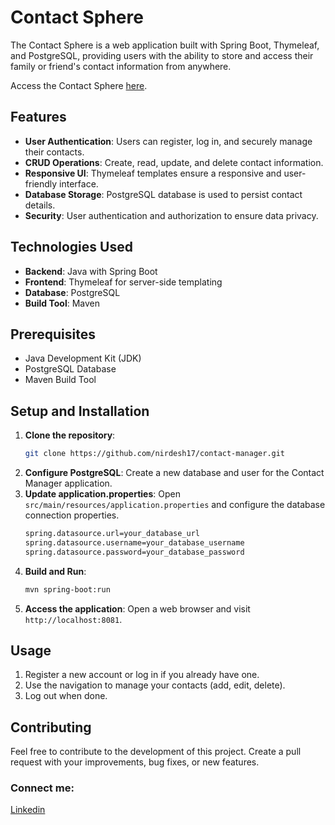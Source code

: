 # Contact Sphere

The Contact Sphere is a web application built with Spring Boot, Thymeleaf, and PostgreSQL, providing users with the ability to store and access their family or friend's contact information from anywhere.

Access the Contact Sphere [here](https://contactsphere-13bt.onrender.com).

## Features

- **User Authentication**: Users can register, log in, and securely manage their contacts.
- **CRUD Operations**: Create, read, update, and delete contact information.
- **Responsive UI**: Thymeleaf templates ensure a responsive and user-friendly interface.
- **Database Storage**: PostgreSQL database is used to persist contact details.
- **Security**: User authentication and authorization to ensure data privacy.

## Technologies Used

- **Backend**: Java with Spring Boot
- **Frontend**: Thymeleaf for server-side templating
- **Database**: PostgreSQL
- **Build Tool**: Maven

## Prerequisites

- Java Development Kit (JDK)
- PostgreSQL Database
- Maven Build Tool

## Setup and Installation

1. **Clone the repository**:
   ```bash
   git clone https://github.com/nirdesh17/contact-manager.git
2. **Configure PostgreSQL**: 
Create a new database and user for the Contact Manager application.
3. **Update application.properties**:
Open `src/main/resources/application.properties` and configure the database connection properties.
    ```bash
    spring.datasource.url=your_database_url
    spring.datasource.username=your_database_username
    spring.datasource.password=your_database_password

4. **Build and Run**:
    ```bash
    mvn spring-boot:run
5. **Access the application**:
Open a web browser and visit `http://localhost:8081`.

## Usage
1. Register a new account or log in if you already have one.
2. Use the navigation to manage your contacts (add, edit, delete).
3. Log out when done.


## Contributing
Feel free to contribute to the development of this project. Create a pull request with your improvements, bug fixes, or new features.

### Connect me:
[Linkedin](https://www.linkedin.com/in/nirdesh-devadiya-55b408209)

